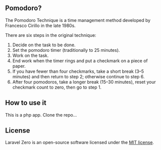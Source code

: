 ## Pomodoro?

The Pomodoro Technique is a time management method developed by Francesco Cirillo in the late 1980s.

There are six steps in the original technique:

1. Decide on the task to be done.
1. Set the pomodoro timer (traditionally to 25 minutes).
1. Work on the task.
1. End work when the timer rings and put a checkmark on a piece of paper.
1. If you have fewer than four checkmarks, take a short break (3–5 minutes) and then return to step 2; otherwise continue to step 6.
1. After four pomodoros, take a longer break (15–30 minutes), reset your checkmark count to zero, then go to step 1.

## How to use it

This is a php app. Clone the repo...

## License

Laravel Zero is an open-source software licensed under the [MIT license](https://github.com/flamisz/pomodoro/blob/master/LICENSE).

